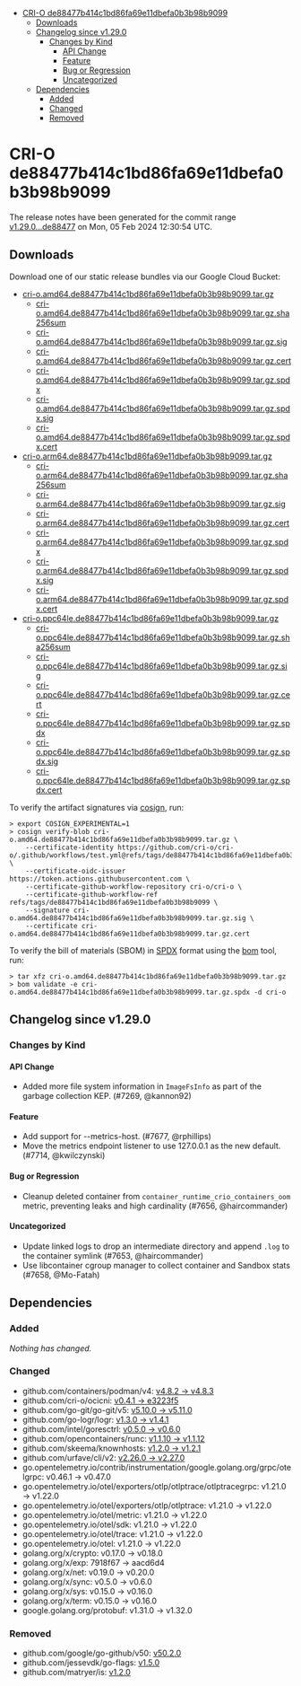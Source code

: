 - [CRI-O de88477b414c1bd86fa69e11dbefa0b3b98b9099](#cri-o-de88477b414c1bd86fa69e11dbefa0b3b98b9099)
  - [Downloads](#downloads)
  - [Changelog since v1.29.0](#changelog-since-v1290)
    - [Changes by Kind](#changes-by-kind)
      - [API Change](#api-change)
      - [Feature](#feature)
      - [Bug or Regression](#bug-or-regression)
      - [Uncategorized](#uncategorized)
  - [Dependencies](#dependencies)
    - [Added](#added)
    - [Changed](#changed)
    - [Removed](#removed)

# CRI-O de88477b414c1bd86fa69e11dbefa0b3b98b9099

The release notes have been generated for the commit range
[v1.29.0...de88477](https://github.com/cri-o/cri-o/compare/v1.29.0...de88477b414c1bd86fa69e11dbefa0b3b98b9099) on Mon, 05 Feb 2024 12:30:54 UTC.

## Downloads

Download one of our static release bundles via our Google Cloud Bucket:

- [cri-o.amd64.de88477b414c1bd86fa69e11dbefa0b3b98b9099.tar.gz](https://storage.googleapis.com/cri-o/artifacts/cri-o.amd64.de88477b414c1bd86fa69e11dbefa0b3b98b9099.tar.gz)
  - [cri-o.amd64.de88477b414c1bd86fa69e11dbefa0b3b98b9099.tar.gz.sha256sum](https://storage.googleapis.com/cri-o/artifacts/cri-o.amd64.de88477b414c1bd86fa69e11dbefa0b3b98b9099.tar.gz.sha256sum)
  - [cri-o.amd64.de88477b414c1bd86fa69e11dbefa0b3b98b9099.tar.gz.sig](https://storage.googleapis.com/cri-o/artifacts/cri-o.amd64.de88477b414c1bd86fa69e11dbefa0b3b98b9099.tar.gz.sig)
  - [cri-o.amd64.de88477b414c1bd86fa69e11dbefa0b3b98b9099.tar.gz.cert](https://storage.googleapis.com/cri-o/artifacts/cri-o.amd64.de88477b414c1bd86fa69e11dbefa0b3b98b9099.tar.gz.cert)
  - [cri-o.amd64.de88477b414c1bd86fa69e11dbefa0b3b98b9099.tar.gz.spdx](https://storage.googleapis.com/cri-o/artifacts/cri-o.amd64.de88477b414c1bd86fa69e11dbefa0b3b98b9099.tar.gz.spdx)
  - [cri-o.amd64.de88477b414c1bd86fa69e11dbefa0b3b98b9099.tar.gz.spdx.sig](https://storage.googleapis.com/cri-o/artifacts/cri-o.amd64.de88477b414c1bd86fa69e11dbefa0b3b98b9099.tar.gz.spdx.sig)
  - [cri-o.amd64.de88477b414c1bd86fa69e11dbefa0b3b98b9099.tar.gz.spdx.cert](https://storage.googleapis.com/cri-o/artifacts/cri-o.amd64.de88477b414c1bd86fa69e11dbefa0b3b98b9099.tar.gz.spdx.cert)
- [cri-o.arm64.de88477b414c1bd86fa69e11dbefa0b3b98b9099.tar.gz](https://storage.googleapis.com/cri-o/artifacts/cri-o.arm64.de88477b414c1bd86fa69e11dbefa0b3b98b9099.tar.gz)
  - [cri-o.arm64.de88477b414c1bd86fa69e11dbefa0b3b98b9099.tar.gz.sha256sum](https://storage.googleapis.com/cri-o/artifacts/cri-o.arm64.de88477b414c1bd86fa69e11dbefa0b3b98b9099.tar.gz.sha256sum)
  - [cri-o.arm64.de88477b414c1bd86fa69e11dbefa0b3b98b9099.tar.gz.sig](https://storage.googleapis.com/cri-o/artifacts/cri-o.arm64.de88477b414c1bd86fa69e11dbefa0b3b98b9099.tar.gz.sig)
  - [cri-o.arm64.de88477b414c1bd86fa69e11dbefa0b3b98b9099.tar.gz.cert](https://storage.googleapis.com/cri-o/artifacts/cri-o.arm64.de88477b414c1bd86fa69e11dbefa0b3b98b9099.tar.gz.cert)
  - [cri-o.arm64.de88477b414c1bd86fa69e11dbefa0b3b98b9099.tar.gz.spdx](https://storage.googleapis.com/cri-o/artifacts/cri-o.arm64.de88477b414c1bd86fa69e11dbefa0b3b98b9099.tar.gz.spdx)
  - [cri-o.arm64.de88477b414c1bd86fa69e11dbefa0b3b98b9099.tar.gz.spdx.sig](https://storage.googleapis.com/cri-o/artifacts/cri-o.arm64.de88477b414c1bd86fa69e11dbefa0b3b98b9099.tar.gz.spdx.sig)
  - [cri-o.arm64.de88477b414c1bd86fa69e11dbefa0b3b98b9099.tar.gz.spdx.cert](https://storage.googleapis.com/cri-o/artifacts/cri-o.arm64.de88477b414c1bd86fa69e11dbefa0b3b98b9099.tar.gz.spdx.cert)
- [cri-o.ppc64le.de88477b414c1bd86fa69e11dbefa0b3b98b9099.tar.gz](https://storage.googleapis.com/cri-o/artifacts/cri-o.ppc64le.de88477b414c1bd86fa69e11dbefa0b3b98b9099.tar.gz)
  - [cri-o.ppc64le.de88477b414c1bd86fa69e11dbefa0b3b98b9099.tar.gz.sha256sum](https://storage.googleapis.com/cri-o/artifacts/cri-o.ppc64le.de88477b414c1bd86fa69e11dbefa0b3b98b9099.tar.gz.sha256sum)
  - [cri-o.ppc64le.de88477b414c1bd86fa69e11dbefa0b3b98b9099.tar.gz.sig](https://storage.googleapis.com/cri-o/artifacts/cri-o.ppc64le.de88477b414c1bd86fa69e11dbefa0b3b98b9099.tar.gz.sig)
  - [cri-o.ppc64le.de88477b414c1bd86fa69e11dbefa0b3b98b9099.tar.gz.cert](https://storage.googleapis.com/cri-o/artifacts/cri-o.ppc64le.de88477b414c1bd86fa69e11dbefa0b3b98b9099.tar.gz.cert)
  - [cri-o.ppc64le.de88477b414c1bd86fa69e11dbefa0b3b98b9099.tar.gz.spdx](https://storage.googleapis.com/cri-o/artifacts/cri-o.ppc64le.de88477b414c1bd86fa69e11dbefa0b3b98b9099.tar.gz.spdx)
  - [cri-o.ppc64le.de88477b414c1bd86fa69e11dbefa0b3b98b9099.tar.gz.spdx.sig](https://storage.googleapis.com/cri-o/artifacts/cri-o.ppc64le.de88477b414c1bd86fa69e11dbefa0b3b98b9099.tar.gz.spdx.sig)
  - [cri-o.ppc64le.de88477b414c1bd86fa69e11dbefa0b3b98b9099.tar.gz.spdx.cert](https://storage.googleapis.com/cri-o/artifacts/cri-o.ppc64le.de88477b414c1bd86fa69e11dbefa0b3b98b9099.tar.gz.spdx.cert)

To verify the artifact signatures via [cosign](https://github.com/sigstore/cosign), run:

```console
> export COSIGN_EXPERIMENTAL=1
> cosign verify-blob cri-o.amd64.de88477b414c1bd86fa69e11dbefa0b3b98b9099.tar.gz \
    --certificate-identity https://github.com/cri-o/cri-o/.github/workflows/test.yml@refs/tags/de88477b414c1bd86fa69e11dbefa0b3b98b9099 \
    --certificate-oidc-issuer https://token.actions.githubusercontent.com \
    --certificate-github-workflow-repository cri-o/cri-o \
    --certificate-github-workflow-ref refs/tags/de88477b414c1bd86fa69e11dbefa0b3b98b9099 \
    --signature cri-o.amd64.de88477b414c1bd86fa69e11dbefa0b3b98b9099.tar.gz.sig \
    --certificate cri-o.amd64.de88477b414c1bd86fa69e11dbefa0b3b98b9099.tar.gz.cert
```

To verify the bill of materials (SBOM) in [SPDX](https://spdx.org) format using the [bom](https://sigs.k8s.io/bom) tool, run:

```console
> tar xfz cri-o.amd64.de88477b414c1bd86fa69e11dbefa0b3b98b9099.tar.gz
> bom validate -e cri-o.amd64.de88477b414c1bd86fa69e11dbefa0b3b98b9099.tar.gz.spdx -d cri-o
```

## Changelog since v1.29.0

### Changes by Kind

#### API Change
 - Added more file system information in `ImageFsInfo` as part of the garbage collection KEP. (#7269, @kannon92)

#### Feature
 - Add support for --metrics-host. (#7677, @rphillips)
 - Move the metrics endpoint listener to use 127.0.0.1 as the new default. (#7714, @kwilczynski)

#### Bug or Regression
 - Cleanup deleted container from `container_runtime_crio_containers_oom` metric, preventing leaks and high cardinality (#7656, @haircommander)

#### Uncategorized
 - Update linked logs to drop an intermediate directory and append `.log` to the container symlink (#7653, @haircommander)
 - Use libcontainer cgroup manager to collect container and Sandbox stats (#7658, @Mo-Fatah)

## Dependencies

### Added
_Nothing has changed._

### Changed
- github.com/containers/podman/v4: [v4.8.2 → v4.8.3](https://github.com/containers/podman/v4/compare/v4.8.2...v4.8.3)
- github.com/cri-o/ocicni: [v0.4.1 → e3223f5](https://github.com/cri-o/ocicni/compare/v0.4.1...e3223f5)
- github.com/go-git/go-git/v5: [v5.10.0 → v5.11.0](https://github.com/go-git/go-git/v5/compare/v5.10.0...v5.11.0)
- github.com/go-logr/logr: [v1.3.0 → v1.4.1](https://github.com/go-logr/logr/compare/v1.3.0...v1.4.1)
- github.com/intel/goresctrl: [v0.5.0 → v0.6.0](https://github.com/intel/goresctrl/compare/v0.5.0...v0.6.0)
- github.com/opencontainers/runc: [v1.1.10 → v1.1.12](https://github.com/opencontainers/runc/compare/v1.1.10...v1.1.12)
- github.com/skeema/knownhosts: [v1.2.0 → v1.2.1](https://github.com/skeema/knownhosts/compare/v1.2.0...v1.2.1)
- github.com/urfave/cli/v2: [v2.26.0 → v2.27.0](https://github.com/urfave/cli/v2/compare/v2.26.0...v2.27.0)
- go.opentelemetry.io/contrib/instrumentation/google.golang.org/grpc/otelgrpc: v0.46.1 → v0.47.0
- go.opentelemetry.io/otel/exporters/otlp/otlptrace/otlptracegrpc: v1.21.0 → v1.22.0
- go.opentelemetry.io/otel/exporters/otlp/otlptrace: v1.21.0 → v1.22.0
- go.opentelemetry.io/otel/metric: v1.21.0 → v1.22.0
- go.opentelemetry.io/otel/sdk: v1.21.0 → v1.22.0
- go.opentelemetry.io/otel/trace: v1.21.0 → v1.22.0
- go.opentelemetry.io/otel: v1.21.0 → v1.22.0
- golang.org/x/crypto: v0.17.0 → v0.18.0
- golang.org/x/exp: 7918f67 → aacd6d4
- golang.org/x/net: v0.19.0 → v0.20.0
- golang.org/x/sync: v0.5.0 → v0.6.0
- golang.org/x/sys: v0.15.0 → v0.16.0
- golang.org/x/term: v0.15.0 → v0.16.0
- google.golang.org/protobuf: v1.31.0 → v1.32.0

### Removed
- github.com/google/go-github/v50: [v50.2.0](https://github.com/google/go-github/v50/tree/v50.2.0)
- github.com/jessevdk/go-flags: [v1.5.0](https://github.com/jessevdk/go-flags/tree/v1.5.0)
- github.com/matryer/is: [v1.2.0](https://github.com/matryer/is/tree/v1.2.0)
